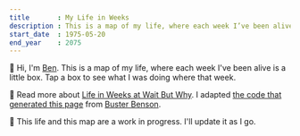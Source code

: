 ```yaml
---
title       : My Life in Weeks
description : This is a map of my life, where each week I’ve been alive is a little box.
start_date  : 1975-05-20
end_year    : 2075
---
```


👋 Hi, I'm [Ben](https://benewdwards.org). This is a map of my life, where each week I've been alive is a little box. Tap a box to see what I was doing where that week.

📍 Read more about [Life in Weeks at Wait But Why](https://waitbutwhy.com/2014/05/life-weeks.html). I adapted [the code that generated this page](https://github.com/ginatrapani/life-in-weeks) from [Buster Benson](https://busterbenson.com/life-in-weeks).

🌱 This life and this map are a work in progress. I'll update it as I go.
